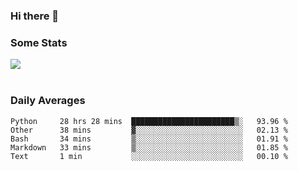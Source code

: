### Hi there 👋

<!--
**haruishi43/haruishi43** is a ✨ _special_ ✨ repository because its `README.md` (this file) appears on your GitHub profile.

Here are some ideas to get you started:

- 🔭 I’m currently working on ...
- 🌱 I’m currently learning ...
- 👯 I’m looking to collaborate on ...
- 🤔 I’m looking for help with ...
- 💬 Ask me about ...
- 📫 How to reach me: ...
- 😄 Pronouns: ...
- ⚡ Fun fact: ...
-->

### Some Stats
<div>
  <img align="center" src="https://github-readme-stats.vercel.app/api?username=haruishi43&count_private=true&show_icons=true" />
</div>

</br>

### Daily Averages

<!--START_SECTION:waka-->
```text
Python     28 hrs 28 mins  ███████████████████████▒░   93.96 % 
Other      38 mins         ▓░░░░░░░░░░░░░░░░░░░░░░░░   02.13 % 
Bash       34 mins         ▒░░░░░░░░░░░░░░░░░░░░░░░░   01.91 % 
Markdown   33 mins         ▒░░░░░░░░░░░░░░░░░░░░░░░░   01.85 % 
Text       1 min           ░░░░░░░░░░░░░░░░░░░░░░░░░   00.10 % 
```
<!--END_SECTION:waka-->
